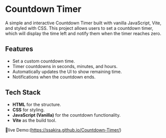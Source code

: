 # Countdown Timer

A simple and interactive Countdown Timer built with vanilla JavaScript, Vite, and styled with CSS.
This project allows users to set a countdown timer, which will display the time left and notify them when the timer reaches zero.

## Features

- Set a custom countdown time.
- Timer countdowns in seconds, minutes, and hours.
- Automatically updates the UI to show remaining time.
- Notifications when the countdown ends.

## Tech Stack

- **HTML** for the structure.
- **CSS** for styling.
- **JavaScript (Vanilla)** for the countdown functionality.
- **Vite** as the build tool.


🚀live Demo:(https://ssakira.github.io/Countdown-Timer/)
